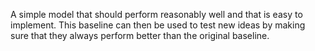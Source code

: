 A simple model that should perform reasonably well and that is easy to implement. This baseline can then be used to test new ideas by making sure that they always perform better than the original baseline.